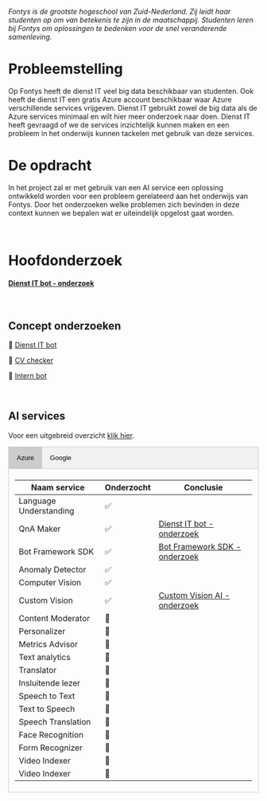 _Fontys is de grootste hogeschool van Zuid-Nederland. Zij leidt haar studenten op om van betekenis te zijn in de maatschappij. Studenten leren bij Fontys om oplossingen te bedenken voor de snel veranderende samenleving._ 

# Probleemstelling

Op Fontys heeft de dienst IT veel big data beschikbaar van studenten. Ook heeft de dienst IT een gratis Azure account beschikbaar waar Azure verschillende services vrijgeven. Dienst IT gebruikt zowel de big data als de Azure services minimaal en wilt hier meer onderzoek naar doen. Dienst IT heeft gevraagd of we de services inzichtelijk kunnen maken en een probleem in het onderwijs kunnen tackelen met gebruik van deze services. 

# De opdracht

In het project zal er met gebruik van een AI service een oplossing ontwikkeld worden voor een probleem gerelateerd aan het onderwijs van Fontys. Door het onderzoeken welke problemen zich bevinden in deze context kunnen we bepalen wat er uiteindelijk opgelost gaat worden. 

<br>

# Hoofdonderzoek

<h4><a href="https://github.com/teundeclercq/Research-AI-services/files/5770429/Dienst.it.bot.zip">Dienst IT bot - onderzoek</a></h4>

<br>

## Concept onderzoeken

🤖 [Dienst IT bot][Dienst it bot.zip]

📝 [CV checker][CV Checker.zip]

💬 [Intern bot][Internbot.zip]

<br>

## AI services 

Voor een uitgebreid overzicht [klik hier][Overzicht AI service onderzoek.xlsx].

<!-- Tab links -->
<div class="tab">
  <button class="tablinks active" onclick="openCity(event, 'Azure')">Azure</button>
  <button class="tablinks" onclick="openCity(event, 'Google')">Google</button>
</div>

<!-- Tab content -->
<div id="Azure" class="tabcontent" style="display: block;">
  <div class="table-responsive">
  <table class="table">
  <thead>
    <tr>
        <th>Naam service</th>
        <th>Onderzocht</th>
        <th>Conclusie</th>
    </tr>
  </thead>
  <tbody>
    <tr>
        <td>Language Understanding</td>
        <td>✅</td>
        <td></td>
    </tr>
    <tr>
        <td>QnA Maker</td>
        <td>✅</td>
        <td><a href="https://github.com/teundeclercq/Research-AI-services/files/5770429/Dienst.it.bot.zip">Dienst IT bot - onderzoek</a></td>
    </tr>
    <tr>
        <td>Bot Framework SDK</td>
        <td>✅</td>
        <td><a href="https://github.com/teundeclercq/Research-AI-services/files/5769467/BotFramework.SDK.Microsoft.Azure.zip">Bot Framework SDK - onderzoek</a></td>
    </tr>
    <tr>
        <td>Anomaly Detector</td>
        <td>✅</td>
        <td></td>
    </tr>
    <tr>
        <td>Computer Vision</td>
        <td>✅</td>
        <td></td>
    </tr>
    <tr>
        <td>Custom Vision</td>
        <td>✅</td>
        <td><a href="https://github.com/teundeclercq/Research-AI-services/files/5768963/Onderzoek.customAI.pdf">Custom Vision AI - onderzoek</a></td>
    </tr>
    <tr>
        <td>Content Moderator</td>
        <td>🚫</td>
        <td></td>
    </tr>
    <tr>
        <td>Personalizer</td>
        <td>🚫</td>
        <td></td>
    </tr>
    <tr>
        <td>Metrics Advisor</td>
        <td>🚫</td>
        <td></td>
    </tr>
    <tr>
        <td>Text analytics</td>
        <td>🚫</td>
        <td></td>
    </tr>
    <tr>
        <td>Translator</td>
        <td>🚫</td>
        <td></td>
    </tr>    
    <tr>
        <td>Insluitende lezer</td>
        <td>🚫</td>
        <td></td>
    </tr>
    <tr>
        <td>Speech to Text</td>
        <td>🚫</td>
        <td></td>
    </tr>
    <tr>
        <td>Text to Speech</td>
        <td>🚫</td>
        <td></td>
    </tr>
    <tr>
        <td>Speech Translation </td>
        <td>🚫</td>
        <td></td>
    </tr>
    <tr>
        <td>Face Recognition</td>
        <td>🚫</td>
        <td></td>
    </tr>
    <tr>
        <td>Form Recognizer</td>
        <td>🚫</td>
        <td></td>
    </tr>
    <tr>
        <td>Video Indexer</td>
        <td>🚫</td>
        <td></td>
    </tr>    
    <tr>
        <td>Video Indexer</td>
        <td>🚫</td>
        <td></td>
    </tr>
    </tbody>
  </table>
  
  </div>
  

</div>

<div id="Google" class="tabcontent">
   <table style="margin-left: auto; margin-right: auto;">
    <tr>
       <th>Naam service</th>
       <th>Onderzocht</th>
       <th>Conclusie</th>
    </tr>
    <tr>
        <td>Face detection</td>   
        <td>✅</td>
        <td>
                    <a href="https://github.com/teundeclercq/Research-AI-services/files/5769353/Face.detection.-.Google.zip">Face detection - onderzoek</a>
                    <br>
                    <a href="https://github.com/teundeclercq/Research-AI-services/files/5770430/CV.Checker.zip">CV checker - onderzoek</a>
        </td>
    </tr>    
    <tr>
        <td>Text Recognition</td>   
        <td>✅</td>
        <td>
            <a href="https://github.com/teundeclercq/Research-AI-services/files/5769359/Text.recognition.-.Google.zip">Text Recognition - onderzoek</a>
            <br>
            <a href="https://github.com/teundeclercq/Research-AI-services/files/5770430/CV.Checker.zip">CV checker - onderzoek</a>
        </td>
    </tr>
    <tr>
        <td>Dialogflow</td>   
        <td>✅</td>
        <td><a href="https://github.com/teundeclercq/Research-AI-services/files/5770429/Dienst.it.bot.zip">Dienst IT bot - onderzoek</a></td>
    </tr>
    <tr>
        <td>Image labelling</td>   
        <td>✅</td>
        <td><a href="https://github.com/teundeclercq/Research-AI-services/files/5769356/Image.labelling.-.Google.zip">Image labelling - onderzoek</a></td>
    </tr>
    <tr>
        <td>Object detection</td>   
        <td>✅</td>
        <td><a href="https://github.com/teundeclercq/Research-AI-services/files/5769358/Object.detection.-.Google.zip">Object detection - onderzoek</a></td>
    </tr>
    <tr>
        <td>Speech-to-text</td>   
        <td>🚫</td>
        <td></td>
    </tr>
    <tr>
        <td>Text-to-speech</td>   
        <td>🚫</td>
        <td></td>
    </tr>
    <tr>
        <td>Contact center AI</td>   
        <td>🚫</td>
        <td></td>
    </tr>
    <tr>
        <td>Natural Language</td>   
        <td>🚫</td>
        <td></td>
    </tr>
    <tr>
        <td>Translation</td>   
        <td>🚫</td>
        <td></td>
    </tr>
    <tr>
        <td>Vision OCR</td>   
        <td>🚫</td>
        <td></td>
    </tr>
    <tr>
        <td>Document AI API</td>   
        <td>🚫</td>
        <td></td>
    </tr>
    <tr>
        <td>Invoice parser</td>   
        <td>🚫</td>
        <td></td>
    </tr>
    <tr>
        <td>Form parser</td>   
        <td>🚫</td>
        <td></td>
    </tr>
    <tr>
        <td>Base OCR</td>   
        <td>🚫</td>
        <td></td>
    </tr>
    <tr>
        <td>Base OCR</td>   
        <td>🚫</td>
        <td></td>
    </tr>
    <tr>
        <td>Media Translation</td>   
        <td>🚫</td>
        <td></td>
    </tr>
    <tr>
        <td>Healthcare Natural Language</td>   
        <td>🚫</td>
        <td></td>
    </tr>
    <tr>
        <td>Recommendations AI</td>   
        <td>🚫</td>
        <td></td>
    </tr>
    
   </table>

</div>



<script>
function openCity(evt, cityName) {
  // Declare all variables
  var i, tabcontent, tablinks;

  // Get all elements with class="tabcontent" and hide them
  tabcontent = document.getElementsByClassName("tabcontent");
  for (i = 0; i < tabcontent.length; i++) {
    tabcontent[i].style.display = "none";
  }

  // Get all elements with class="tablinks" and remove the class "active"
  tablinks = document.getElementsByClassName("tablinks");
  for (i = 0; i < tablinks.length; i++) {
    tablinks[i].className = tablinks[i].className.replace(" active", "");
  }

  // Show the current tab, and add an "active" class to the button that opened the tab
  document.getElementById(cityName).style.display = "block";
  evt.currentTarget.className += " active";
} 
</script>
<script src="https://cdn.jsdelivr.net/npm/bootstrap@5.0.0-beta1/dist/js/bootstrap.bundle.min.js" integrity="sha384-ygbV9kiqUc6oa4msXn9868pTtWMgiQaeYH7/t7LECLbyPA2x65Kgf80OJFdroafW" crossorigin="anonymous"></script>

<style>
.tab {
  overflow: hidden;
  border: 1px solid #ccc;
  background-color: #f1f1f1;
}

/* Style the buttons that are used to open the tab content */
.tab button {
  background-color: inherit;
  float: left;
  border: none;
  outline: none;
  cursor: pointer;
  padding: 14px 16px;
  transition: 0.3s;
}

/* Change background color of buttons on hover */
.tab button:hover {
  background-color: #ddd;
}

/* Create an active/current tablink class */
.tab button.active {
  background-color: #ccc;
}

/* Style the tab content */
.tabcontent {
  display: none;
  padding: 6px 12px;
  border: 1px solid #ccc;
  border-top: none;
} 
</style>

[Overzicht AI service onderzoek.xlsx]:https://github.com/teundeclercq/Research-AI-services/files/5770573/Overzicht.AI.service.onderzoek.xlsx
[Onderzoek customAI.pdf]:https://github.com/teundeclercq/Research-AI-services/files/5768963/Onderzoek.customAI.pdf
[Face detection - Google.zip]:https://github.com/teundeclercq/Research-AI-services/files/5769353/Face.detection.-.Google.zip
[Image labelling - Google.zip]:https://github.com/teundeclercq/Research-AI-services/files/5769356/Image.labelling.-.Google.zip
[Object detection - Google.zip]:https://github.com/teundeclercq/Research-AI-services/files/5769358/Object.detection.-.Google.zip
[Text recognition - Google.zip]:https://github.com/teundeclercq/Research-AI-services/files/5769359/Text.recognition.-.Google.zip
[BotFramework SDK Microsoft Azure.zip]:https://github.com/teundeclercq/Research-AI-services/files/5769467/BotFramework.SDK.Microsoft.Azure.zip

[Dienst it bot.zip]:https://github.com/teundeclercq/Research-AI-services/files/5770429/Dienst.it.bot.zip
[CV Checker.zip]:https://github.com/teundeclercq/Research-AI-services/files/5770430/CV.Checker.zip


[Internbot.zip]:https://github.com/teundeclercq/Research-AI-services/files/5769471/Internbot.zip

